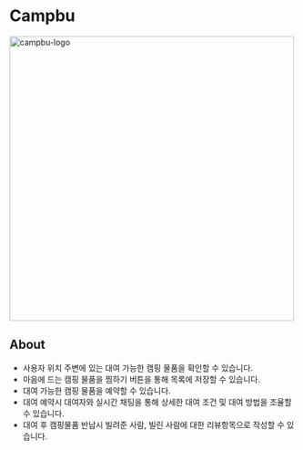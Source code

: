 # Campbu

<img width="500" alt="campbu-logo" src="https://user-images.githubusercontent.com/85062881/147755706-835d10d4-f3be-4f3e-be41-b949d931fc74.png">

## About
- 사용자 위치 주변에 있는 대여 가능한 캠핑 물품을 확인할 수 있습니다.
- 마음에 드는 캠핑 물품을 찜하기 버튼을 통해 목록에 저장할 수 있습니다.
- 대여 가능한 캠핑 물품을 예약할 수 있습니다.
- 대여 예약시 대여자와 실시간 채팅을 통해 상세한 대여 조건 및 대여 방법을 조율할 수 있습니다.
- 대여 후 캠핑물품 반납시 빌려준 사람, 빌린 사람에 대한 리뷰항목으로 작성할 수 있습니다.
